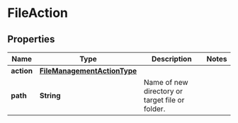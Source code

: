 
# FileAction

## Properties
Name | Type | Description | Notes
------------ | ------------- | ------------- | -------------
**action** | [**FileManagementActionType**](FileManagementActionType.md) |  | 
**path** | **String** | Name of new directory or target file or folder. | 



